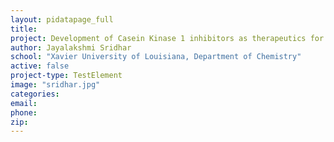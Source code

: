 ```yaml
---
layout: pidatapage_full
title:
project: Development of Casein Kinase 1 inhibitors as therapeutics for Alzheimer's disease
author: Jayalakshmi Sridhar
school: "Xavier University of Louisiana, Department of Chemistry"
active: false
project-type: TestElement
image: "sridhar.jpg"
categories:
email:
phone:
zip:
---
```

